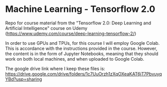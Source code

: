 # Machine Learning - Tensorflow 2.0

Repo for course material from the "Tensorflow 2.0: Deep Learning and Artificial Intelligence" course on Udemy (https://www.udemy.com/course/deep-learning-tensorflow-2/)

In order to use GPUs and TPUs, for this course I will employ Google Colab. This is accordance with the instructions provided in the course. However, the content is in the form of Jupyter Notebooks, meaning that they should work on both local machines, and when uploaded to Google Colab.

The google drive link where I keep these files is: https://drive.google.com/drive/folders/1c7UuOrzh1zXqOXeaKAT6jT7PbvuyqYBd?usp=sharing
